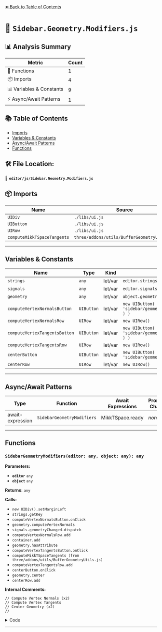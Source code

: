 [⬅️ Back to Table of Contents](../../index.md)

# 📄 `Sidebar.Geometry.Modifiers.js`

## 📊 Analysis Summary

| Metric | Count |
|--------|-------|
| 🔧 Functions | 1 |
| 📦 Imports | 4 |
| 📊 Variables & Constants | 9 |
| ⚡ Async/Await Patterns | 1 |

## 📚 Table of Contents

- [Imports](#imports)
- [Variables & Constants](#variables-constants)
- [Async/Await Patterns](#asyncawait-patterns)
- [Functions](#functions)

## 🛠️ File Location:
📂 **`editor/js/Sidebar.Geometry.Modifiers.js`**

## 📦 Imports

| Name | Source |
|------|--------|
| `UIDiv` | `./libs/ui.js` |
| `UIButton` | `./libs/ui.js` |
| `UIRow` | `./libs/ui.js` |
| `computeMikkTSpaceTangents` | `three/addons/utils/BufferGeometryUtils.js` |


---

## Variables & Constants

| Name | Type | Kind | Value | Exported |
|------|------|------|-------|----------|
| `strings` | `any` | let/var | `editor.strings` | ✗ |
| `signals` | `any` | let/var | `editor.signals` | ✗ |
| `geometry` | `any` | let/var | `object.geometry` | ✗ |
| `computeVertexNormalsButton` | `UIButton` | let/var | `new UIButton( strings.getKey( 'sidebar/geometry/compute_vertex_normals' ) )` | ✗ |
| `computeVertexNormalsRow` | `UIRow` | let/var | `new UIRow()` | ✗ |
| `computeVertexTangentsButton` | `UIButton` | let/var | `new UIButton( strings.getKey( 'sidebar/geometry/compute_vertex_tangents' ) )` | ✗ |
| `computeVertexTangentsRow` | `UIRow` | let/var | `new UIRow()` | ✗ |
| `centerButton` | `UIButton` | let/var | `new UIButton( strings.getKey( 'sidebar/geometry/center' ) )` | ✗ |
| `centerRow` | `UIRow` | let/var | `new UIRow()` | ✗ |


---

## Async/Await Patterns

| Type | Function | Await Expressions | Promise Chains |
|------|----------|-------------------|----------------|
| await-expression | `SidebarGeometryModifiers` | MikkTSpace.ready | *none* |


---

## Functions

### `SidebarGeometryModifiers(editor: any, object: any): any`

**Parameters:**

- **`editor`** `any`
- **`object`** `any`

**Returns:** `any`

**Calls:**

- `new UIDiv().setMarginLeft`
- `strings.getKey`
- `computeVertexNormalsButton.onClick`
- `geometry.computeVertexNormals`
- `signals.geometryChanged.dispatch`
- `computeVertexNormalsRow.add`
- `container.add`
- `geometry.hasAttribute`
- `computeVertexTangentsButton.onClick`
- `computeMikkTSpaceTangents (from three/addons/utils/BufferGeometryUtils.js)`
- `computeVertexTangentsRow.add`
- `centerButton.onClick`
- `geometry.center`
- `centerRow.add`

**Internal Comments:**
```
// Compute Vertex Normals (x2)
// Compute Vertex Tangents
// Center Geometry (x2)
//
```

<details><summary>Code</summary>

```typescript
function SidebarGeometryModifiers( editor, object ) {

	const strings = editor.strings;

	const signals = editor.signals;

	const container = new UIDiv().setMarginLeft( '120px' );

	const geometry = object.geometry;

	// Compute Vertex Normals

	const computeVertexNormalsButton = new UIButton( strings.getKey( 'sidebar/geometry/compute_vertex_normals' ) );
	computeVertexNormalsButton.onClick( function () {

		geometry.computeVertexNormals();

		signals.geometryChanged.dispatch( object );

	} );

	const computeVertexNormalsRow = new UIRow();
	computeVertexNormalsRow.add( computeVertexNormalsButton );
	container.add( computeVertexNormalsRow );

	// Compute Vertex Tangents

	if ( geometry.hasAttribute( 'position' ) && geometry.hasAttribute( 'normal' ) && geometry.hasAttribute( 'uv' ) ) {

		const computeVertexTangentsButton = new UIButton( strings.getKey( 'sidebar/geometry/compute_vertex_tangents' ) );
		computeVertexTangentsButton.onClick( async function () {

			await MikkTSpace.ready;

			computeMikkTSpaceTangents( geometry, MikkTSpace );

			signals.geometryChanged.dispatch( object );

		} );

		const computeVertexTangentsRow = new UIRow();
		computeVertexTangentsRow.add( computeVertexTangentsButton );
		container.add( computeVertexTangentsRow );

	}

	// Center Geometry

	const centerButton = new UIButton( strings.getKey( 'sidebar/geometry/center' ) );
	centerButton.onClick( function () {

		geometry.center();

		signals.geometryChanged.dispatch( object );

	} );

	const centerRow = new UIRow();
	centerRow.add( centerButton );
	container.add( centerRow );

	//

	return container;

}
```
</details>


---